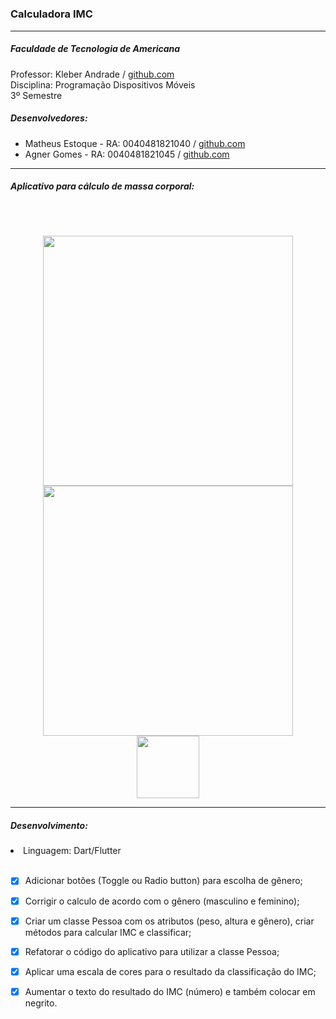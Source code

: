#
<h3>Calculadora IMC </h3>
<hr>
<p>
<h5>Faculdade de Tecnologia de Americana</h5>
Professor: Kleber Andrade  / <a target="_blank" href="http://github.com/kleberandrade">github.com</a><br>
Disciplina: Programação Dispositivos Móveis<br>
3º Semestre
<h5>Desenvolvedores:</h5>
<ul>
    <li>Matheus Estoque - RA: 0040481821040 / <a target="_blank" href="http://github.com/matheusestoquenuness">github.com</a></li>
    <li>Agner Gomes - RA: 0040481821045 / <a target="_blank" href="http://github.com/agnergr11">github.com</a></li>
</ul>
</p>
<hr>
<p><h5>Aplicativo para cálculo de massa corporal:</h5>

<br><br>
<p align="center">
<img  src="https://lh3.googleusercontent.com/dwcOcIwUVKvvAM-HYxc46pyjNBzz2dudGD6rhXUVixx3l0PU7xlJEnDZl1KJdjfJiZQ=w1920-h920-rw" height="400">
<img  src="https://lh3.googleusercontent.com/Liv-25cY2P7bqSCVV5wJL45ac2DCGFEvcqLqTaoSyAlmtWESmUPyTKpvURzcsGC86bo=w1920-h920-rw" height="400">
<br>
<a href="https://play.google.com/store/apps/details?id=com.estoquesoluction.calculadora_imc" target="_blank"><img src="https://4.bp.blogspot.com/-1LBva3U1LCI/W6kL2pl9ZYI/AAAAAAAAFys/grkBZRKkAWE1eLAh6DPffThJ7gP__SREACLcBGAs/s1600/play_logo_16_9%2B%25285%2529.png" target="_blank" height="100"></a>
</p>
</p>
<hr>
<p><h5>Desenvolvimento:</h5>
<li> Linguagem: Dart/Flutter<br>
<br>

</p>

- [x]  Adicionar botões (Toggle ou Radio button) para escolha de gênero;
- [x]  Corrigir o calculo de acordo com o gênero (masculino e feminino);
- [x]  Criar um classe Pessoa com os atributos (peso, altura e gênero), criar métodos para calcular IMC e classificar;
- [x]  Refatorar o código do aplicativo para utilizar a classe Pessoa;
- [x]  Aplicar uma escala de cores para o resultado da classificação do IMC;
- [x]  Aumentar o texto do resultado do IMC (número) e também colocar em negrito.

